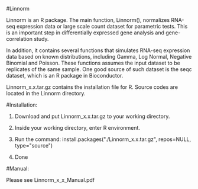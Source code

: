 #Linnorm

Linnorm is an R package. The main function, Linnorm(), normalizes RNA-seq expression data or large scale count dataset for parametric tests. This is an important step in differentially expressed gene analysis and gene-correlation study.


In addition, it contains several functions that simulates RNA-seq expression data based on known distributions, including Gamma, Log Normal, Negative Binomial and Poisson. These functions assumes the input dataset to be replicates of the same sample. One good source of such dataset is the seqc dataset, which is an R package in Bioconductor.


Linnorm_x.x.tar.gz contains the installation file for R. Source codes are located in the Linnorm directory.




#Installation:


1) Download and put Linnorm_x.x.tar.gz to your working directory.


2) Inside your working directory, enter R environment.


3) Run the command: install.packages("./Linnorm_x.x.tar.gz", repos=NULL, type="source")


4) Done





#Manual:


Please see Linnorm_x_x_Manual.pdf